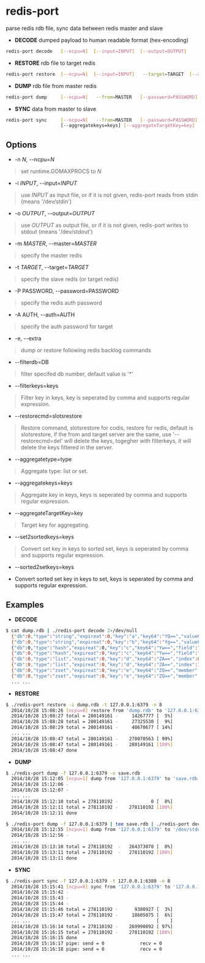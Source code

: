 redis-port
===========

parse redis rdb file, sync data between redis master and slave

* **DECODE** dumped payload to human readable format (hex-encoding)

```sh
redis-port decode   [--ncpu=N]  [--input=INPUT]  [--output=OUTPUT]
```

* **RESTORE** rdb file to target redis

```sh
redis-port restore  [--ncpu=N]  [--input=INPUT]   --target=TARGET  [--auth=AUTH]   [--extra]  [--faketime=FAKETIME]  [--filterdb=DB] [--aggregatetype=type] [--aggregatekeys=keys] [--aggregateTargetKey=key]
```

* **DUMP** rdb file from master redis

```sh
redis-port dump     [--ncpu=N]   --from=MASTER   [--password=PASSWORD]  [--output=OUTPUT]  [--extra]
```

* **SYNC** data from master to slave

```sh
redis-port sync     [--ncpu=N]   --from=MASTER   [--password=PASSWORD]  --target=TARGET  [--auth=AUTH]  [--sockfile=FILE [--filesize=SIZE]]  [--filterdb=DB]  [--psync] [--aggregatetype=type] 
                    [--aggregatekeys=keys] [--aggregateTargetKey=key]  [--set2sortedkeys=keys] [--sorted2setkeys=keys]
```

Options
-------
+ -n _N_, --ncpu=_N_

> set runtime.GOMAXPROCS to _N_

+ -i _INPUT_, --input=_INPUT_

> use _INPUT_ as input file, or if it is not given, redis-port reads from stdin (means '/dev/stdin')

+ -o _OUTPUT_, --output=_OUTPUT_

> use _OUTPUT_ as output file, or if it is not given, redis-port writes to stdout (means '/dev/stdout')

+ -m _MASTER_, --master=_MASTER_

> specify the master redis

+ -t _TARGET_, --target=_TARGET_

> specify the slave redis (or target redis)

+ -P PASSWORD, --password=PASSWORD

> specify the redis auth password

+ -A AUTH, --auth=AUTH

> specify the auth password for target

+ -e, --extra

> dump or restore following redis backlog commands

+ --filterdb=DB

> filter specifed db number, default value is '*'

+ --filterkeys=keys 

> Filter key in keys, key is seperated by comma and supports regular expression.

+ --restorecmd=slotsrestore

> Restore command, slotsrestore for codis, restore for redis, default is slotsrestore, if the from and target server are the same, use '--restorecmd=del' will delete the keys, togegher with 
> filterkeys, it will delete the keys filtered in the server. 

+ --aggregatetype=type

> Aggregate type: list or set.

+ --aggregatekeys=keys

> Aggregate key in keys, keys is seperated by comma and supports regular expression.

+ --aggregateTargetKey=key

> Target key for aggregating.

+ --set2sortedkeys=keys

> Convert set key in keys to sorted set, keys is seperated by comma and supports regular expression.

+ --sorted2setkeys=keys

+ Convert sorted set key in keys to set, keys is seperated by comma and supports regular expression.

Examples
-------

* **DECODE**

```sh
$ cat dump.rdb | ./redis-port decode 2>/dev/null
  {"db":0,"type":"string","expireat":0,"key":"a","key64":"YQ==","value64":"MTAwMDA="}
  {"db":0,"type":"string","expireat":0,"key":"b","key64":"Yg==","value64":"aGVsbG8ud29ybGQ="}
  {"db":0,"type":"hash","expireat":0,"key":"c","key64":"Yw==","field":"c1","field64":"YzE=","member64":"MTAw"
  {"db":0,"type":"hash","expireat":0,"key":"c","key64":"Yw==","field":"c2","field64":"YzI=","member64":"dGVzdC5zdHJpbmc="}
  {"db":0,"type":"list","expireat":0,"key":"d","key64":"ZA==","index":0,"value64":"bDE="}
  {"db":0,"type":"list","expireat":0,"key":"d","key64":"ZA==","index":1,"value64":"bDI="}
  {"db":0,"type":"zset","expireat":0,"key":"e","key64":"ZQ==","member":"e1","member64":"ZTE=","score":1.000000}
  {"db":0,"type":"zset","expireat":0,"key":"e","key64":"ZQ==","member":"e2","member64":"ZTI=","score":2.000000}
  ... ...
```

* **RESTORE**

```sh
$ ./redis-port restore -i dump.rdb -t 127.0.0.1:6379 -n 8
  2014/10/28 15:08:26 [ncpu=8] restore from 'dump.rdb' to '127.0.0.1:6379'
  2014/10/28 15:08:27 total = 280149161 -     14267777 [  5%]
  2014/10/28 15:08:28 total = 280149161 -     27325530 [  9%]
  2014/10/28 15:08:29 total = 280149161 -     40670677 [ 14%]
  ... ...                                                    
  2014/10/28 15:08:47 total = 280149161 -    278070563 [ 99%]
  2014/10/28 15:08:47 total = 280149161 -    280149161 [100%]
  2014/10/28 15:08:47 done
```

* **DUMP**

```sh
$ ./redis-port dump -f 127.0.0.1:6379 -o save.rdb
  2014/10/28 15:12:05 [ncpu=1] dump from '127.0.0.1:6379' to 'save.rdb'
  2014/10/28 15:12:06 -
  2014/10/28 15:12:07 -
  ... ...
  2014/10/28 15:12:10 total = 278110192 -            0 [  0%]
  2014/10/28 15:12:11 total = 278110192 -    278110192 [100%]
  2014/10/28 15:12:11 done

$ ./redis-port dump -f 127.0.0.1:6379 | tee save.rdb | ./redis-port decode -o save.log -n 8 2>/dev/null
  2014/10/28 15:12:55 [ncpu=1] dump from '127.0.0.1:6379' to '/dev/stdout'
  2014/10/28 15:12:56 -
  ... ...
  2014/10/28 15:13:10 total = 278110192  -   264373070 [  0%]
  2014/10/28 15:13:11 total = 278110192  -   278110192 [100%]
  2014/10/28 15:13:11 done
```

* **SYNC**

```sh
$ ./redis-port sync -f 127.0.0.1:6379 -t 127.0.0.1:6380 -n 8
  2014/10/28 15:15:41 [ncpu=8] sync from '127.0.0.1:6379' to '127.0.0.1:6380'
  2014/10/28 15:15:42 -
  2014/10/28 15:15:43 -
  2014/10/28 15:15:44 -
  2014/10/28 15:15:46 total = 278110192 -      9380927 [  3%]
  2014/10/28 15:15:47 total = 278110192 -     18605075 [  6%]
  ... ...                                              [    ]
  2014/10/28 15:16:14 total = 278110192 -    269990892 [ 97%]
  2014/10/28 15:16:15 total = 278110192 -    278110192 [100%]
  2014/10/28 15:16:15 done
  2014/10/28 15:16:17 pipe: send = 0             recv = 0
  2014/10/28 15:16:18 pipe: send = 0             recv = 0
  ... ...
```

